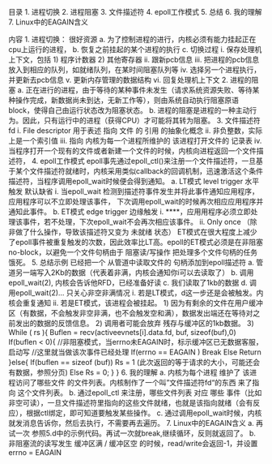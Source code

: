 目录
	1. 进程切换
	2. 进程阻塞
	3. 文件描述符
	4. epoll工作模式
	5. 总结
	6. 我的理解
	7. Linux中的EAGAIN含义


内容
	1. 进程切换： 很好资源
		a. 为了控制进程的进行，内核必须有能力挂起正在cpu上运行的进程，
		b. 恢复之前挂起的某个进程的执行
		c. 切换过程
			i. 保存处理机上下文，包括
				1) 程序计数器
				2) 其他寄存器
			ii. 跟新pcb信息
			iii. 把进程的pcb信息放入到相应的队列，如就绪队列，在某时间阻塞队列等
			iv. 选择另一个进程执行，并更新去pcb信息
			v. 更新内存管理的数据结构
			vi. 回复处理机上下文
	2. 进程的阻塞
		a. 正在进行的进程，由于等待的某种事件未发生（请求系统资源失败、等待某种操作完成，新数据尚未到达，无新工作等），则由系统自动执行阻塞原语block，使得自己由运行状态改为阻塞状态。
		b. 进程的阻塞是进程的一种主动行为。因此，只有运行中的进程（获得CPU）才可能将其转为阻塞。
	3. 文件描述符fd
			i. File descriptor  用于表述 指向  文件 的 引用 的抽象化概念
			ii. 非负整数，实际上是一个索引值
			iii. 指向  内核为每一个进程所维护的 该进程打开文件的  记录表
			iv. 当程序打开一个现有的文件或者新建一个文件的时候，内核向进程返回一个文件描述符，
	4. epoll工作模式
		epoll事先通过epoll_ctl()来注册一个文件描述符，一旦基于某个文件描述符就绪时，内核采用类似callback的回调机制，迅速激活这个条件描述符，当程序调用epoll_wait时候便会得到通知。
		a. LT模式  level trigger 水平触发   默认缺省
			i. 当epoll_wait 检测到描述符事件发生并将此事件通知应用程序，应用程序可以不立即处理该事件， 下次调用epoll_wait的时候再次相应应用程序并通知此事件。
		b. ET模式  edge trigger 边缘触发
			i. ****，应用用程序必须立即处理该事件，若不处理，下次epoll_wait不会再次相应该事件。
			ii. Only once （除非做了什么操作，导致该描述符又变为 未就绪 状态）
		ET模式在很大程度上减少了epoll事件被重复触发的次数，因此效率比LT高。epoll的ET模式必须是在非阻塞no-block，以避免一个文件句柄由于 阻塞读/写操作  把处理多个文件句柄的任务饿死。
	5. 总结示例
		已经把一个 从管道中读取文件的   句柄添加到epoll描述符
		a. 管道另一端写入2Kb的数据（代表着非满，内核会通知你i可以去读取了）
		b. 调用epoll_wait(2), 内核会告诉他RFD，已经准备好读
		c. 我们读取了1kb的数据
		d. 调用epoll_wait(2)…  只关心非空非满情况
			i. 若是LT模式，d这一步还是会被触发。内核会重复通知
			ii. 若是ET模式，该进程会被挂起。
				1) 因为有剩余的文件在用户缓冲区（有数据，不会触发非空非满，也不会触发空和满），数据发出端还在等待对之前发出的数据的反馈信息。
				2) 调用者可能会放弃 残存与缓冲区的1kb数据。
				3) While ( rs ){
					Buflen = recv(activeevnets[i].data.fd, buf, sizeof(buf),0)
					If(buflen < 0){
						//非阻塞模式，当errno未EAGAIN时，标示缓冲区已无数据客服，启动写
						//这里就当做该次事件已经处理
						If(errno == EAGAIN )
							Break
						Else
							Return 
					}else{
						If(buflen == sizeof (buf))
							Rs = 1 (此次返回的等于请求的大小，可能还会有数据，参照分页)
						Else
							Rs = 0;
					}
				}
	6. 我的理解
		a. 内核为每个进程 维护了 该进程访问了哪些文件 的文件列表。内核制作了一个叫”文件描述符fd“的东西 来了指向 这个文件列表。
		b. 通过epoll_ctl 来注册，哪些文件列表 对应 哪些 事件（比如非空可读），一旦文件描述符里指向的这些文件就绪，也就是该指向就绪（会有反应），根据ctl绑定，即可知道要触发某些操作。
		c. 通过调用epoll_wait时候，内核就发消息告诉你，然后去执行，不需要再去遍历。
	7. Linux中的EAGAIN含义
		a. 再试一次  参照5.d中的示例代码。再试一次就break,继续循环，反则就返回了。
		b. 非阻塞流的读写发生 缓冲区满 / 缓冲区空 的时候，read/write会返回-1，并设置errno = EAGAIN


